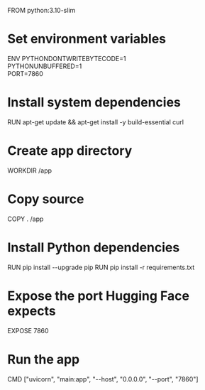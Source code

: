 FROM python:3.10-slim

# Set environment variables
ENV PYTHONDONTWRITEBYTECODE=1 \
    PYTHONUNBUFFERED=1 \
    PORT=7860

# Install system dependencies
RUN apt-get update && apt-get install -y build-essential curl

# Create app directory
WORKDIR /app

# Copy source
COPY . /app

# Install Python dependencies
RUN pip install --upgrade pip
RUN pip install -r requirements.txt

# Expose the port Hugging Face expects
EXPOSE 7860

# Run the app
CMD ["uvicorn", "main:app", "--host", "0.0.0.0", "--port", "7860"]
